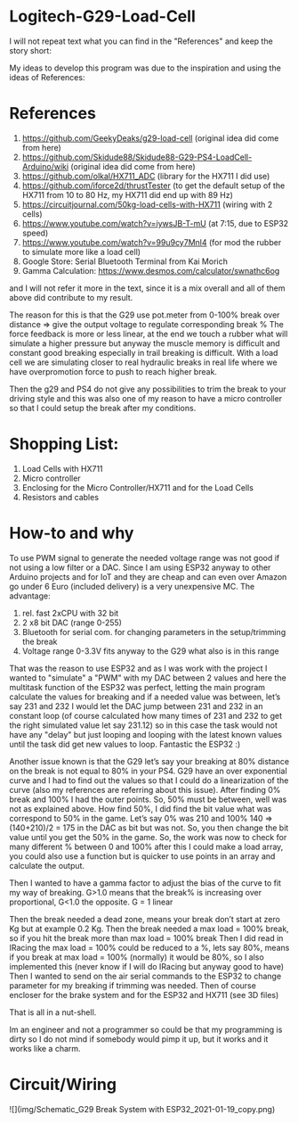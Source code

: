# Logitech-G29-Load-Cell

I will not repeat text what you can find in the "References" and keep the story short:

My ideas to develop this program was due to the inspiration and using the ideas of References:

# References
1) https://github.com/GeekyDeaks/g29-load-cell (original idea did come from here)
2) https://github.com/Skidude88/Skidude88-G29-PS4-LoadCell-Arduino/wiki (original idea did come from here)
3) https://github.com/olkal/HX711_ADC (library for the HX711 I did use)
4) https://github.com/iforce2d/thrustTester (to get the default setup of the HX711 from 10 to 80 Hz, my HX711 did end up with 89 Hz)
5) https://circuitjournal.com/50kg-load-cells-with-HX711 (wiring with 2 cells)
6) https://www.youtube.com/watch?v=iywsJB-T-mU (at 7:15, due to ESP32 speed)
7) https://www.youtube.com/watch?v=99u9cy7Mnl4 (for mod the rubber to simulate more like a load cell)
8) Google Store: Serial Bluetooth Terminal from Kai Morich
9) Gamma Calculation: https://www.desmos.com/calculator/swnathc6og

and I will not refer it more in the text, since it is a mix overall and all of them above did contribute to my result.

The reason for this is that the G29 use pot.meter from 0-100% break over distance => give the output voltage to regulate corresponding break %
The force feedback is more or less linear, at the end we touch a rubber what will simulate a higher pressure but anyway the muscle memory is difficult
and constant good breaking especially in trail breaking is difficult. With a load cell we are simulating closer to real hydraulic breaks in real life
where we have overpromotion force to push to reach higher break.

Then the g29 and PS4 do not give any possibilities to trim the break to your driving style and this was also one of my reason to have a micro controller so that I could setup the break after my conditions.

# Shopping List:
1) Load Cells with HX711 
2) Micro controller 
3) Enclosing for the Micro Controller/HX711 and for the Load Cells
4) Resistors and cables

# How-to and why

To use PWM signal to generate the needed voltage range was not good if not using a low filter or a DAC. Since I am using ESP32 anyway to other Arduino projects and for IoT and they are cheap and can even over Amazon go under 6 Euro (included delivery) is a very unexpensive MC.
The advantage:
1) rel. fast 2xCPU with 32 bit
2) 2 x8 bit DAC (range 0-255)
3) Bluetooth for serial com. for changing parameters in the setup/trimming the break
4) Voltage range 0-3.3V fits anyway to the G29 what also is in this range

That was the reason to use ESP32 and as I was work with the project I wanted to "simulate" a "PWM" with my DAC between 2 values and here the multitask function of the ESP32 was perfect, letting the main program calculate the values for breaking and if a needed value was between, let’s say 231 and 232 I would let the DAC jump between 231 and 232 in an constant loop (of course calculated how many times of 231 and 232 to get the right simulated value let say 231.12) so in this case the task would not have any "delay" but just looping and looping with the latest known values until the task did get new values to loop. Fantastic the ESP32 :)

Another issue known is that the G29 let’s say your breaking at 80% distance on the break is not equal to 80% in your PS4. G29 have an over exponential curve and I had to find out the values so that I could do a linearization of the curve (also my references are referring about this issue). After finding 0% break and 100% I had the outer points. So, 50% must be between, well was not as explained above. How find 50%, I did find the bit value what was correspond to 50% in the game. Let’s say 0% was 210 and 100% 140 => (140+210)/2 = 175 in the DAC as bit but was not. So, you then change the bit value until you get the 50% in the game. So, the work was now to check for many different % between 0 and 100% after this I could make a load array, you could also use a function but is quicker to use points in an array and calculate the output.

Then I wanted to have a gamma factor to adjust the bias of the curve to fit my way of breaking. 
G>1.0 means that the break% is increasing over proportional, G<1.0 the opposite. G = 1 linear

Then the break needed a dead zone, means your break don’t start at zero Kg but at example 0.2 Kg.
Then the break needed a max load = 100% break, so if you hit the break more than max load = 100% break
Then I did read in IRacing the max load = 100% could be reduced to a %, lets say 80%, means if you break at max load = 100% (normally) it would be 80%, so I also implemented this (never know if I will do IRacing but anyway good to have)
Then I wanted to send on the air serial commands to the ESP32 to change parameter for my breaking if trimming was needed.
Then of course encloser for the brake system and for the ESP32 and HX711 (see 3D files)

That is all in a nut-shell.

Im an engineer and not a programmer so could be that my programming is dirty so I do not mind if somebody would pimp it up, but it works and it works like a charm.

# Circuit/Wiring

![](img/Schematic_G29 Break System with ESP32_2021-01-19_copy.png)
















